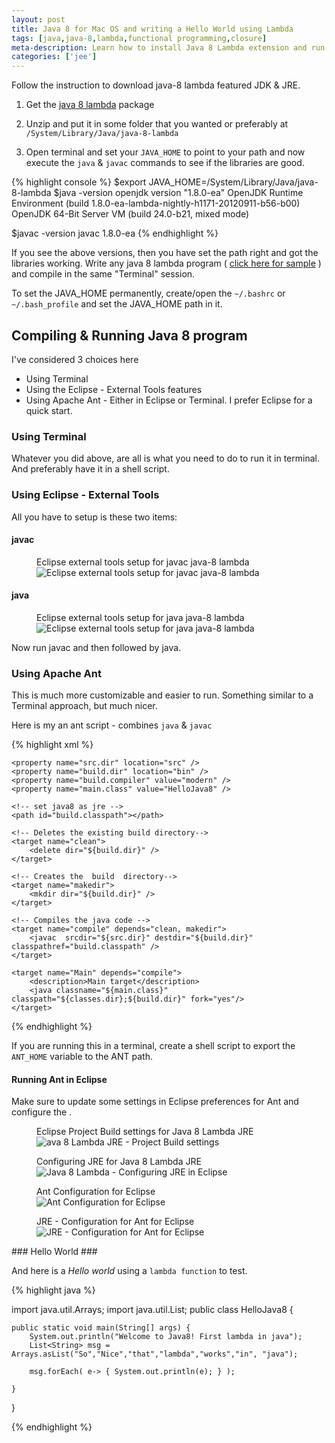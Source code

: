 ```yaml
---
layout: post
title: Java 8 for Mac OS and writing a Hello World using Lambda
tags: [java,java-8,lambda,functional programming,closure]
meta-description: Learn how to install Java 8 Lambda extension and run a sample program in 3 different ways
categories: ['jee']
---
```


Follow the instruction to download java-8 lambda featured JDK & JRE.

1. Get the [java 8 lambda](http://download.java.net/lambda/b56/macosx-x86_64/lambda-8-b56-macosx-x86_64-11_sep_2012.tar.gz) package

2. Unzip and put it in some folder that you wanted or preferably at <code>/System/Library/Java/java-8-lambda</code>

3. Open terminal and set your <code>JAVA_HOME</code> to point to your path and now execute the `java` & `javac` commands to see if the libraries are good.

{% highlight console %}
$export JAVA_HOME=/System/Library/Java/java-8-lambda
$java -version
	openjdk version "1.8.0-ea"
	OpenJDK Runtime Environment (build 1.8.0-ea-lambda-nightly-h1171-20120911-b56-b00)
	OpenJDK 64-Bit Server VM (build 24.0-b21, mixed mode)

$javac -version
	javac 1.8.0-ea
{% endhighlight %}

If you see the above versions, then you have set the path right and got the libraries working. Write any java 8 lambda program ( <a href="#helloworldjava8">click here for sample</a> ) and compile in the same "Terminal" session.

To set the JAVA_HOME permanently, create/open the `~/.bashrc` or `~/.bash_profile` and set the JAVA_HOME path in it.

## Compiling & Running Java 8 program ##

I've considered 3 choices here

* Using Terminal
* Using the Eclipse - External Tools features
* Using Apache Ant - Either in Eclipse or Terminal. I prefer Eclipse for a quick start.


### Using Terminal ###

Whatever you did above, are all is what you need to do to run it in terminal. And preferably have it in a shell script.

### Using Eclipse - External Tools ###

All you have to setup is these two items:

#### javac ####

<figure class="image">
<figcaption>Eclipse external tools setup for javac java-8 lambda</figcaption>
<img src="../images/2012/java-8-javac-eclipse-external-tool-setup.jpg" alt="Eclipse external tools setup for javac java-8 lambda">
</figure>


#### java ####

<figure class="image">
<figcaption>Eclipse external tools setup for java java-8 lambda</figcaption>
<img src="../images/2012/java-8-eclipse-external-tool-setup.jpg" alt="Eclipse external tools setup for java java-8 lambda">
</figure>

Now run javac and then followed by java.

### Using Apache Ant ###

This is much more customizable and easier to run. Something similar to a Terminal approach, but much nicer.

Here is my an ant script - combines <code>java</code> & <code>javac</code>

{% highlight xml %}
<project name="HelloJava8" default="Main" basedir=".">

	<property name="src.dir" location="src" />
	<property name="build.dir" location="bin" />
	<property name="build.compiler" value="modern" />
	<property name="main.class" value="HelloJava8" />

	<!-- set java8 as jre -->
	<path id="build.classpath"></path>

	<!-- Deletes the existing build directory-->
	<target name="clean">
		<delete dir="${build.dir}" />
	</target>

	<!-- Creates the  build  directory-->
	<target name="makedir">
		<mkdir dir="${build.dir}" />
	</target>

	<!-- Compiles the java code -->
	<target name="compile" depends="clean, makedir">
		<javac  srcdir="${src.dir}" destdir="${build.dir}" classpathref="build.classpath" />
	</target>

	<target name="Main" depends="compile">
		<description>Main target</description>
		<java classname="${main.class}" classpath="${classes.dir};${build.dir}" fork="yes"/>
	</target>


</project>
{% endhighlight %}

If you are running this in a terminal, create a shell script to export the `ANT_HOME` variable to the ANT path.

#### Running Ant in Eclipse ####

Make sure to update some settings in Eclipse preferences for Ant and configure the .

<figure class="image">
<figcaption>Eclipse Project Build settings for Java 8 Lambda JRE</figcaption>
<img src="../images/2012/java-8-lambda-jre-eclipse-project-build-settings.jpg" alt="ava 8 Lambda JRE - Project Build settings">
</figure>

<figure class="image">
<figcaption>Configuring JRE for Java 8 Lambda JRE</figcaption>
<img src="../images/2012/java-8-lambda-jre-eclipse-settings.jpg" alt="Java 8 Lambda - Configuring JRE in Eclipse">
</figure>


<figure class="image">
<figcaption>Ant Configuration for Eclipse</figcaption>
<img src="../images/2012/eclipse-ant-settings.jpg" alt="Ant Configuration for Eclipse">
</figure>

<figure class="image">
<figcaption>JRE - Configuration for Ant for Eclipse</figcaption>
<img src="../images/2012/eclipse-ant-java-8-jre-settings.jpg" alt="JRE - Configuration for Ant for Eclipse">
</figure>


<div id="helloworldjava8"></div>
### Hello World ###

And here is a _Hello world_ using a `lambda function`  to test.

{% highlight java %}

import java.util.Arrays;
import java.util.List;
public class HelloJava8 {

	public static void main(String[] args) {
		System.out.println("Welcome to Java8! First lambda in java");
		List<String> msg = Arrays.asList("So","Nice","that","lambda","works","in", "java");

		msg.forEach( e-> { System.out.println(e); } );

	}

}

{% endhighlight %}